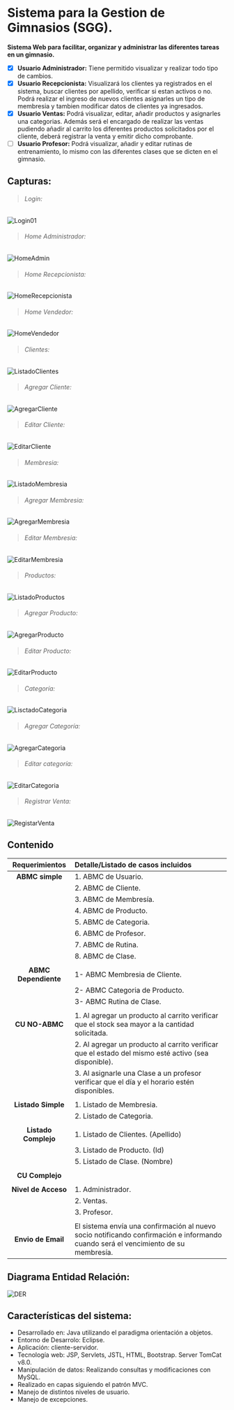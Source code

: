 # Sistema para la Gestion de Gimnasios (SGG).
**Sistema Web para facilitar, organizar y administrar las diferentes tareas en un gimnasio.**
  * [x] **Usuario Administrador:** Tiene permitido visualizar y realizar todo tipo de cambios. 
  * [x] **Usuario Recepcionista:** Visualizará los clientes ya registrados en el sistema, buscar clientes por apellido, verificar si estan activos o no. Podrá realizar el ingreso de nuevos clientes asignarles un tipo de membresia y tambien modificar datos de clientes ya ingresados. 
  * [x] **Usuario Ventas:** Podrá visualizar, editar, añadir productos y asignarles una categorias. Además será el encargado de realizar las ventas pudiendo añadir al carrito los diferentes productos solicitados por el cliente, deberá registrar la venta y emitir dicho comprobante.
  * [ ] **Usuario Profesor:** Podrá visualizar, añadir y editar rutinas de entrenamiento, lo mismo con las diferentes clases que se dicten en el gimnasio. 

## Capturas:


>###### Login: 


![Login01](https://user-images.githubusercontent.com/80583829/143680092-cda485bd-5656-4a1b-a42b-83021582d20a.png)

>###### Home Administrador:
 ![HomeAdmin](https://user-images.githubusercontent.com/80583829/143680182-df2c6a72-1868-4dfb-8040-461b54180487.png)

>###### Home Recepcionista:
![HomeRecepcionista](https://user-images.githubusercontent.com/80583829/143728903-dff507c0-63c4-4a90-9a78-d25701cf782e.png)

>###### Home Vendedor: 
![HomeVendedor](https://user-images.githubusercontent.com/80583829/143680230-128c49b6-70cb-4b50-9109-1b0937ca1287.png)

>###### Clientes: 
![ListadoClientes](https://user-images.githubusercontent.com/80583829/143680250-33a163ea-3336-48a2-9171-d4af4d0ce2ad.png)

>###### Agregar Cliente:
 ![AgregarCliente](https://user-images.githubusercontent.com/80583829/143680293-696d7249-9d11-49a8-8fb7-b9f68f7345b7.png)

>###### Editar Cliente: 
![EditarCliente](https://user-images.githubusercontent.com/80583829/143680301-71e63183-d536-4e64-9942-4c8035ef5159.png)

>###### Membresia:
  ![ListadoMembresia](https://user-images.githubusercontent.com/80583829/143680350-7891fd4f-d6ca-48c8-865f-aabaa0944d6c.png)

>###### Agregar Membresia: 
![AgregarMembresia](https://user-images.githubusercontent.com/80583829/143680382-64a922f9-bd66-4345-8988-8470325a896e.png)

>###### Editar Membresia:
 ![EditarMembresia](https://user-images.githubusercontent.com/80583829/143680428-1b9fedca-e21d-4fac-b5de-4f1f7621125a.png)

>###### Productos: 
![ListadoProductos](https://user-images.githubusercontent.com/80583829/143680446-ee5f9fdd-b57d-46ed-965a-4925d261c17a.png)

>###### Agregar Producto:
 ![AgregarProducto](https://user-images.githubusercontent.com/80583829/143680466-5d12fd85-432a-4134-9ca9-10efd045fae7.png)

>###### Editar Producto:
 ![EditarProducto](https://user-images.githubusercontent.com/80583829/143680482-2023ac50-ce7e-455e-b841-158b40714d4b.png)

>###### Categoría:
 ![LisctadoCategoria](https://user-images.githubusercontent.com/80583829/143680524-4870dac8-dd3b-4b1a-a3fe-9bb6329b297b.png)

>###### Agregar Categoría:
![AgregarCategoria](https://user-images.githubusercontent.com/80583829/143680540-2d3ac33e-5f46-45e6-b5d6-51abf69ad1df.png)

>###### Editar categoría:
 ![EditarCategoria](https://user-images.githubusercontent.com/80583829/143680560-d52de5a5-e96a-447f-bcba-001a636ec2f1.png)

>###### Registrar Venta: 
![RegistarVenta](https://user-images.githubusercontent.com/80583829/143680585-f0edbfcc-310e-4055-8350-636127f22049.png)


## Contenido

| **Requerimientos**   | **Detalle/Listado de casos incluidos** |
| :---:                |     :---                               |   
| **ABMC simple**      | 1. ABMC de Usuario.                    |
|                      | 2. ABMC de Cliente.                    |
|                      | 3. ABMC de Membresía.                  |
|                      | 4. ABMC de Producto.                   | 
|                      | 5. ABMC de Categoria.                  |
|                      | 6. ABMC de Profesor.                   |
|                      | 7. ABMC de Rutina.                     |
|                      | 8. ABMC de Clase.                      |
|                      |                                        |
| **ABMC Dependiente** | 1- ABMC Membresia de Cliente.          |
|                      | 2- ABMC Categoria de Producto.         |
|                      | 3- ABMC Rutina de Clase.               |
|                      |                                        |
| **CU NO-ABMC**       | 1. Al agregar un producto al carrito verificar que el stock sea mayor a la cantidad solicitada.|
|                      | 2. Al agregar un producto al carrito verificar que el estado del mismo esté activo (sea disponible).|
|                      | 3. Al asignarle una Clase a un profesor verificar que el día y el horario estén disponibles.|
|                      |                                        |
| **Listado Simple**   | 1. Listado de Membresia.               |
|                      | 2. Listado de Categoria.               |
|                      |                                        |
| **Listado Complejo** | 1. Listado de Clientes.  (Apellido)    |
|                      | 3. Listado de Producto.  (Id)          |
|                      | 5. Listado de Clase.     (Nombre)      |
|                      |                                        |
| **CU Complejo**      |                                        |
|                      |                                        |
| **Nivel de Acceso**  | 1. Administrador.                      |
|                      | 2. Ventas.                             |
|                      | 3. Profesor.                           |
|                      |                                        |
| **Envio de Email**   | El sistema envía una confirmación al nuevo socio notificando confirmación e informando cuando será el vencimiento de su membresía.|

## Diagrama Entidad Relación:

![DER](https://user-images.githubusercontent.com/80583829/142291113-3d6ae472-68ba-4743-8c81-256a9d0be0e7.jpg)

## Características del sistema:

* Desarrollado en: Java utilizando el paradigma orientación a objetos.
* Entorno de Desarrolo: Eclipse.
* Aplicación: cliente-servidor.
* Tecnología web: JSP, Servlets, JSTL, HTML, Bootstrap. Server TomCat v8.0.
* Manipulación de datos: Realizando consultas y modificaciones con MySQL.
* Realizado en capas siguiendo el patrón MVC.
* Manejo de distintos niveles de usuario.
* Manejo de excepciones.
